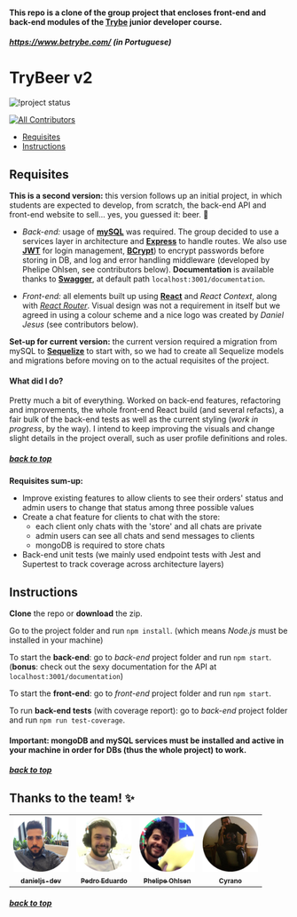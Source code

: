 #### <a name="top"></a> This repo is a clone of the group project that encloses front-end and back-end modules of the [Trybe](https://www.betrybe.com/) junior developer course.
##### https://www.betrybe.com/ (in Portuguese)
  
# TryBeer v2

![!project status](https://img.shields.io/badge/status-development-f4a201?logo=visual-studio-code)
<!-- ALL-CONTRIBUTORS-BADGE:START - Do not remove or modify this section -->
[![All Contributors](https://img.shields.io/badge/all_contributors-4-informational.svg?style=flat&logo=github)](#contributors)
<!-- ALL-CONTRIBUTORS-BADGE:END -->

- [Requisites](#requisites)
- [Instructions](#instructions)


## Requisites <a name="requisites"></a>

**This is a second version:** this version follows up an initial project, in which students are expected to develop, from scratch, the back-end API and front-end website to sell... yes, you guessed it: beer. 🍺

- *Back-end:* usage of [**mySQL**](https://www.mysql.com/) was required. The group decided to use a services layer in architecture and [**Express**](https://expressjs.com/) to handle routes. We also use [**JWT**](https://jwt.io/) for login management, [**BCrypt**](https://www.npmjs.com/package/bcrypt)) to encrypt passwords before storing in DB, and log and error handling middleware (developed by Phelipe Ohlsen, see contributors below). **Documentation** is available thanks to [**Swagger**](https://swagger.io), at default path `localhost:3001/documentation`.

- *Front-end:* all elements built up using [**React**](https://reactjs.org/) and *React Context*, along with [*React Router*](https://reactrouter.com/). Visual design was not a requirement in itself but we agreed in using a colour scheme and a nice logo was created by *Daniel Jesus* (see contributors below).
  
**Set-up for current version:** the current version required a migration from mySQL to [**Sequelize**](https://sequelize.org/) to start with, so we had to create all Sequelize models and migrations before moving on to the actual requisites of the project.

#### What did I do?
Pretty much a bit of everything. Worked on back-end features, refactoring and improvements, the whole front-end React build (and several refacts), a fair bulk of the back-end tests as well as the current styling (*work in progress*, by the way). I intend to keep improving the visuals and change slight details in the project overall, such as user profile definitions and roles.

##### [back to top](#top)

**Requisites sum-up:**

- Improve existing features to allow clients to see their orders' status and admin users to change that status among three possible values
- Create a chat feature for clients to chat with the store:
  - each client only chats with the 'store' and all chats are private
  - admin users can see all chats and send messages to clients
  - mongoDB is required to store chats
- Back-end unit tests (we mainly used endpoint tests with Jest and Supertest to track coverage across architecture layers)

## Instructions <a name="instructions"></a>

**Clone** the repo or **download** the zip.

Go to the project folder and run `npm install`. (which means *Node.js* must be installed in your machine)

To start the **back-end**: go to *back-end* project folder and run `npm start`.   
(**bonus**: check out the sexy documentation for the API at `localhost:3001/documentation`)

To start the **front-end**: go to *front-end* project folder and run `npm start`.  

To run **back-end tests** (with coverage report): go to *back-end* project folder and run `npm run test-coverage`.  

#### Important: mongoDB and mySQL services must be installed and active in your machine in order for DBs (thus the whole project) to work.

##### [back to top](#top)

## Thanks to the team! ✨ <a name="contributors"></a>

<!-- ALL-CONTRIBUTORS-LIST:START - Do not remove or modify this section -->
<!-- prettier-ignore-start -->
<!-- markdownlint-disable -->
<table>
  <tr>
    <td align="center"><a href="https://github.com/danieljs-dev"><img src="./public/github-daniel.png" width="100px;" alt=""/><br /><sub><b>danieljs-dev</b></sub></a></td>
    <td align="center"><a href="https://github.com/PedimEduardo"><img src="./public/github-pedro.png" width="100px;" alt=""/><br /><sub><b>Pedro Eduardo </b></sub></a></td>
    <td align="center"><a href="https://github.com/phelipe-ohlsen"><img src="./public/github-phelipe.png" width="100px;" alt=""/><br /><sub><b>Phelipe Ohlsen</b></sub></a></td>
    <td align="center"><a href="https://github.com/cyranowebdev"><img src="./public/github-madsen.png" width="100px;" alt=""/><br /><sub><b>Cyrano</b></sub></a></td>
  </tr>
</table>

<!-- markdownlint-restore -->
<!-- prettier-ignore-end -->

<!-- ALL-CONTRIBUTORS-LIST:END -->
##### [back to top](#top)
